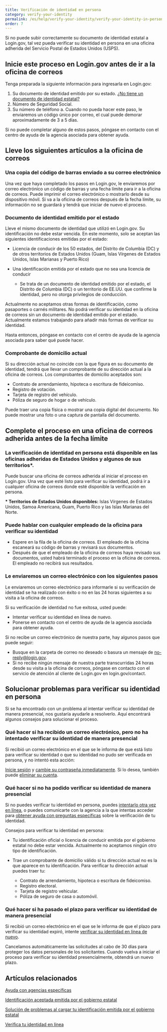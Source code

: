```yaml
---
title: Verificación de identidad en persona
category: verify-your-identity
permalink: /es/help/verify-your-identity/verify-your-identity-in-person/
order: 7
---
```

Si no puede subir correctamente su documento de identidad estatal a Login.gov, tal vez pueda verificar su identidad en persona en una oficina adherida del Servicio Postal de Estados Unidos (USPS).

## Inicie este proceso en Login.gov antes de ir a la oficina de correos 

Tenga preparada la siguiente información para ingresarla en Login.gov:

1. Su documento de identidad emitido por su estado. [¿No tiene un documento de identidad estatal?](/es/help/verify-your-identity/accepted-state-issued-identification/)
2. Número de Seguridad Social.
3. Su número de teléfono
   a. Cuando no pueda hacer este paso, le enviaremos un código único por correo, el cual puede demorar aproximadamente de 3 a 5 días. 

Si no puede completar alguno de estos pasos, póngase en contacto con el centro de ayuda de la agencia asociada para obtener ayuda.

## Lleve los siguientes artículos a la oficina de correos

### Una copia del código de barras enviado a su correo electrónico

Una vez que haya completado los pasos en Login.gov, le enviaremos por correo electrónico un código de barras y una fecha límite para ir a la oficina de correos. Puede imprimir el correo electrónico o mostrarlo desde su dispositivo móvil. Si va a la oficina de correos después de la fecha límite, su información no se guardará y tendrá que iniciar de nuevo el proceso.

### Documento de identidad emitido por el estado

Lleve el mismo documento de identidad que utilizó en Login.gov. Su identificación no debe estar vencida. En este momento, solo se aceptan las siguientes identificaciones emitidas por el estado: 

* Licencia de conducir de los 50 estados, del Distrito de Columbia (DC) y de otros territorios de Estados Unidos (Guam, Islas Vírgenes de Estados Unidos, Islas Marianas y Puerto Rico)
* Una identificación emitida por el estado que no sea una licencia de conducir

  * Se trata de un documento de identidad emitido por el estado, el Distrito de Columbia (DC) o un territorio de EE.UU. que confirme la identidad, pero no otorga privilegios de conducción.

Actualmente no aceptamos otras formas de identificación, como pasaportes o carnés militares. No podrá verificar su identidad en la oficina de correos sin un documento de identidad emitido por el estado. Actualmente estamos trabajando para añadir más formas de verificar su identidad.

Hasta entonces, póngase en contacto con el centro de ayuda de la agencia asociada para saber qué puede hacer.

### Comprobante de domicilio actual

Si su dirección actual no coincide con la que figura en su documento de identidad, tendrá que llevar un comprobante de su dirección actual a la oficina de correos. Los comprobantes de domicilio aceptados son:

* Contrato de arrendamiento, hipoteca o escritura de fideicomiso.
* Registro de votación.
* Tarjeta de registro del vehículo.
* Póliza de seguro de hogar o de vehículo.

Puede traer una copia física o mostrar una copia digital del documento. No puede mostrar una foto o una captura de pantalla del documento. 

## Complete el proceso en una oficina de correos adherida antes de la fecha límite

### La verificación de identidad en persona está disponible en las oficinas adheridas de Estados Unidos y algunos de sus territorios*. 

Puede buscar una oficina de correos adherida al iniciar el proceso en Login.gov. Una vez que esté listo para verificar su identidad, podrá ir a cualquier oficina de correos donde esté disponible la verificación en persona.

**\* Territorios de Estados Unidos disponibles:** Islas Vírgenes de Estados Unidos, Samoa Americana, Guam, Puerto Rico y las Islas Marianas del Norte.

### Puede hablar con cualquier empleado de la oficina para verificar su identidad

* Espere en la fila de la oficina de correos. El empleado de la oficina escaneará su código de barras y revisará sus documentos.
* Después de que el empleado de la oficina de correos haya revisado sus documentos, usted habrá terminado el proceso en la oficina de correos. El empleado no recibirá sus resultados.

### Le enviaremos un correo electrónico con los siguientes pasos

Le enviaremos un correo electrónico para informarle si su verificación de identidad se ha realizado con éxito o no en las 24 horas siguientes a su visita a la oficina de correos.

Si su verificación de identidad no fue exitosa, usted puede:

* Intentar verificar su identidad en línea de nuevo.
* Ponerse en contacto con el centro de ayuda de la agencia asociada para obtener ayuda.

Si no recibe un correo electrónico de nuestra parte, hay algunos pasos que puede seguir:

* Busque en la carpeta de correo no deseado o basura un mensaje de [no-reply@login.gov](mailto:no-reply@login.gov).
* Si no recibe ningún mensaje de nuestra parte transcurridas 24 horas desde su visita a la oficina de correos, póngase en contacto con el servicio de atención al cliente de Login.gov en login.gov/contact.

## Solucionar problemas para verificar su identidad en persona

Si se ha encontrado con un problema al intentar verificar su identidad de manera presencial, nos gustaría ayudarle a resolverlo. Aquí encontrará algunos consejos para solucionar el proceso.

### Qué hacer si ha recibido un correo electrónico, pero no ha intentado verificar su identidad de manera presencial

Si recibió un correo electrónico en el que se le informa de que está listo para verificar su identidad o que su identidad no pudo ser verificada en persona, y no intentó esta acción: 

[Inicie sesión](https://secure.login.gov/es/) y [cambie su contraseña inmediatamente](/es/help/manage-your-account/change-your-password/). Si lo desea, también puede [eliminar su cuenta](/es/help/manage-your-account/delete-your-account/).

### Qué hacer si no ha podido verificar su identidad de manera presencial

Si no puedes verificar tu identidad en persona, puedes [intentarlo otra vez en línea](/es/help/verify-your-identity/how-to-verify-your-identity/), o puedes comunicarte con la agencia a la que intentas acceder para [obtener ayuda con preguntas específicas](/es/help/specific-agencies/overview/) sobre la verificación de tu identidad.

Consejos para verificar tu identidad en persona:

* Tu identificación oficial o licencia de conducir emitida por el gobierno estatal no debe estar vencida. Actualmente no aceptamos ningún otro tipo de identificación.
* Trae un comprobante de domicilio válido si tu dirección actual no es la que aparece en tu identificación. Para verificar tu dirección actual puedes traer tu:

  * Contrato de arrendamiento, hipoteca o escritura de fideicomiso.
  * Registro electoral.
  * Tarjeta de registro vehicular.
  * Póliza de seguro de casa o automóvil.

### Qué hacer si ha pasado el plazo para verificar su identidad de manera presencial

Si recibió un correo electrónico en el que se le informa de que el plazo para verificar su identidad expiró, intente [verificar su identidad en línea de nuevo](/es/help/verify-your-identity/how-to-verify-your-identity/).

Cancelamos automáticamente las solicitudes al cabo de 30 días para proteger los datos personales de los solicitantes. Cuando vuelva a iniciar el proceso para verificar su identidad presencialmente, obtendrá un nuevo plazo.

## Artículos relacionados

[Ayuda con agencias específicas](/es/help/specific-agencies/overview/)

[Identificación aceptada emitida por el gobierno estatal](/es/help/verify-your-identity/accepted-state-issued-identification/)

[Solución de problemas al cargar tu identificación emitida por el gobierno estatal](/es/help/verify-your-identity/troubleshoot-uploading-your-state-issued-id/)

[Verifica tu identidad en línea](/es/help/verify-your-identity/how-to-verify-your-identity/)